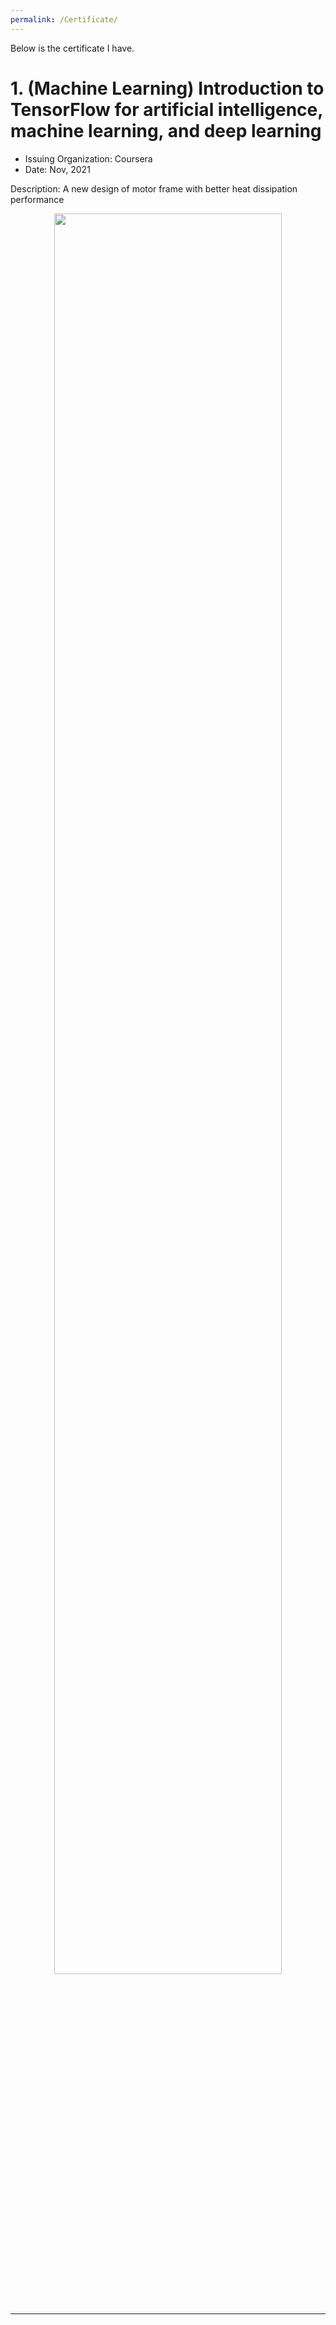 ```yaml
---
permalink: /Certificate/
---
```


Below is the certificate I have.

# 1. (Machine Learning) Introduction to TensorFlow for artificial intelligence, machine learning, and deep learning
- Issuing Organization: Coursera
- Date: Nov, 2021

Description: A new design of motor frame with better heat dissipation performance

<p align="center">
<img src='https://phxiranter.github.io/chiaweikuo.github.io/files/Coursera_tensorflow.png' width="85%">
</p>


&nbsp;
&nbsp;

---
